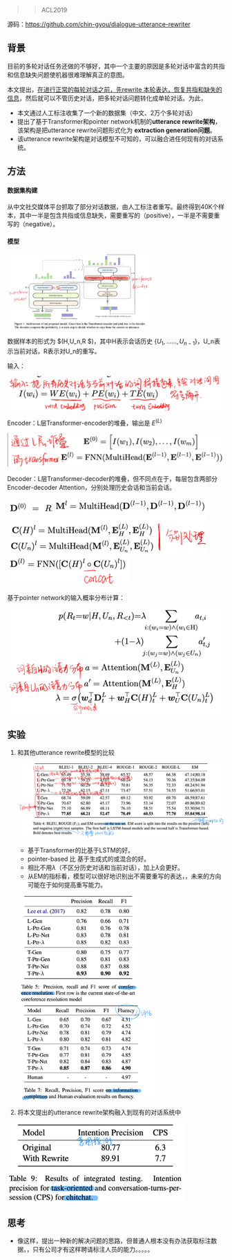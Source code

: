> > ACL2019

源码：https://github.com/chin-gyou/dialogue-utterance-rewriter



## 背景

目前的多轮对话任务还做的不够好，其中一个主要的原因是多轮对话中富含的共指和信息缺失问题使机器很难理解真正的意图。

本文提出，<u>在进行正常的每轮对话之前，先rewrite 本轮表达，恢复共指和缺失的信息</u>，然后就可以不管历史对话，把多轮对话问题转化成单轮对话。为此，

- 本文通过人工标注收集了一个新的数据集（中文、2万个多轮对话）
- 提出了基于Transformer和pointer network机制的**utterance rewrite架构**，该架构是把utterance rewrite问题形式化为 **extraction generation问题**。
- 该utterance rewrite架构是对话模型不可知的，可以融合进任何现有的对话系统。




## 方法

#### 数据集构建

从中文社交媒体平台抓取了部分对话数据，由人工标注者重写。最终得到40K个样本，其中一半是包含共指或信息缺失，需要重写的（positive），一半是不需要重写的（negative）。

#### 模型

<img src="../../images/image-20200202173257705.png" alt="image-20200202173257705" style="zoom:33%;" />

数据样本的形式为 $(H,U_n,R $)，其中H表示会话历史 {$U_1,……, U_{n-1}$}，U_n表示当前对话，R表示对U_n的重写。

输入：

<img src="../../images/image-20200202173345131.png" alt="image-20200202173345131" style="zoom:50%;" />

Encoder：L层Transformer-encoder的堆叠，输出是 $E^{(L)}$

<img src="../../images/image-20200202173647007.png" alt="image-20200202173647007" style="zoom:50%;" />

Decoder：L层Transformer-decoder的堆叠，但不同点在于，每层包含两部分Encoder-decoder Attention，分别处理历史会话和当前会话。

<img src="../../images/image-20200202173740645.png" alt="image-20200202173740645" style="zoom:50%;" />

<img src="../../images/image-20200202173725866.png" alt="image-20200202173725866" style="zoom:50%;" />

<img src="../../images/image-20200202173754863.png" alt="image-20200202173754863" style="zoom:50%;" />

<img src="../../images/image-20200202173808161.png" alt="image-20200202173808161" style="zoom:50%;" />

基于pointer network的输入概率分布计算：

<img src="../../images/image-20200202173920917.png" alt="image-20200202173920917" style="zoom:50%;" />



## 实验

1. 和其他utterance rewrite模型的比较

   ![image-20200202172617279](../../images/image-20200202172617279.png)

   - 基于Transformer的比基于LSTM的好。
   - pointer-based 比 基于生成式的或混合的好。
   - 相比不用$\lambda$（不区分历史对话和当前对话），加上$\lambda$会更好。
   - 从EM的指标看，模型可以很好地识别出不需要重写的表达，，未来的方向可能在于如何提高重写能力。

   <img src="../../images/image-20200202172638912.png" alt="image-20200202172638912" style="zoom:33%;" /> <img src="../../images/image-20200202172706657.png" alt="image-20200202172706657" style="zoom:33%;" />    

2. 将本文提出的utterance rewrite架构融入到现有的对话系统中

<img src="../../images/image-20200202172816528.png" alt="image-20200202172816528" style="zoom:50%;" />



## 思考

- 像这样，提出一种新的解决问题的思路，但普通人根本没有办法获取标注数据，，只有公司才有这样聘请标注人员的能力。。。。。












